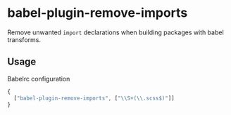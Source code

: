 # babel-plugin-remove-imports

Remove unwanted `import` declarations when building packages with babel transforms.

## Usage

Babelrc configuration

```javascript
{
  ["babel-plugin-remove-imports", ["\\S+(\\.scss$)"]]
}
```
